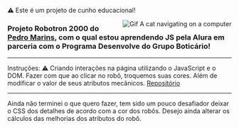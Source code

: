 ⚠️ Este é um projeto de cunho educacional!

<img align="right" src="https://i.giphy.com/media/VbnUQpnihPSIgIXuZv/giphy.webp" alt="Gif A cat navigating on a computer">

### Projeto Robotron 2000 do <a href="https://github.com/pedromarins">Pedro Marins</a>, com o qual estou aprendendo JS pela Alura em parceria com o Programa Desenvolve do Grupo Boticário! ###
<hr>


Instruções:
⚠️ Criando interações na página utilizando o JavaScript e o DOM. Fazer com que ao clicar no robô, troquemos suas cores. Além de modificar o valor de seus atributos mecânicos. 
<a href="https://github.com/pedromarins/robotron-2000">Repositório</a>

---------------

Ainda não terminei o que quero fazer, tem sido um pouco desafiador deixar o CSS dos detalhes de acordo com a cor dos robôs. Desejo ainda alterar os cálculos das melhorias dos atributos do robô. 
